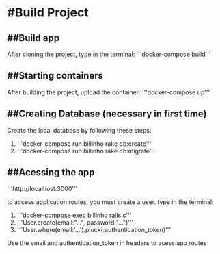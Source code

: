 #Build Project
================

##Build app
----------
After cloning the project, type in the terminal:
'''docker-compose build'''

##Starting containers
----------
After building the project, upload the container:
'''docker-compose up'''

##Creating Database (necessary in first time)
----------
Create the local database by following these steps:
1) '''docker-compose run billinho rake db:create'''
2) '''docker-compose run billinho rake db:migrate'''

##Acessing the app
----------
'''http://localhost:3000'''

to access application routes, you must create a user.
type in the terminal:
1) '''docker-compose exec billinho rails c'''
2) '''User.create(email:"...", password:"...")'''
3) '''User.where(email:'...').pluck(:authentication_token)'''

Use the email and authentication_token in headers to acess app routes
